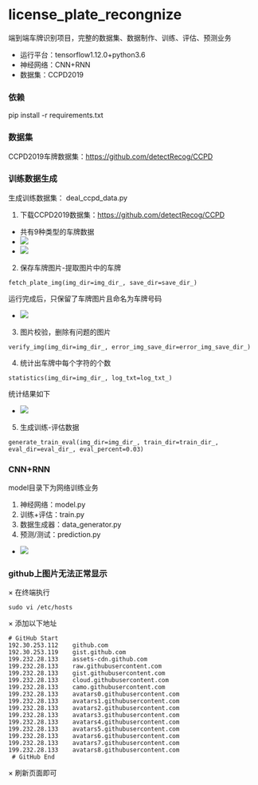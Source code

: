 # license_plate_recongnize
端到端车牌识别项目，完整的数据集、数据制作、训练、评估、预测业务
* 运行平台：tensorflow1.12.0+python3.6
* 神经网络：CNN+RNN
* 数据集：CCPD2019

### 依赖
pip install -r requirements.txt

### 数据集
CCPD2019车牌数据集：https://github.com/detectRecog/CCPD

### 训练数据生成
生成训练数据集： deal_ccpd_data.py
1. 下载CCPD2019数据集：https://github.com/detectRecog/CCPD
* 共有9种类型的车牌数据
* ![](https://raw.githubusercontent.com/MrZhousf/license_plate_recongnize/blob/master/pic/data.png?raw=true)
* ![](https://github.com/MrZhousf/license_plate_recongnize/blob/master/pic/data_detail.png?raw=true)

2. 保存车牌图片-提取图片中的车牌
```python3
fetch_plate_img(img_dir=img_dir_, save_dir=save_dir_)
```
运行完成后，只保留了车牌图片且命名为车牌号码
* ![](https://github.com/MrZhousf/license_plate_recongnize/blob/master/pic/plate.png?raw=true)

3. 图片校验，删除有问题的图片
```python3
verify_img(img_dir=img_dir_, error_img_save_dir=error_img_save_dir_)
```

4. 统计出车牌中每个字符的个数
```python3
statistics(img_dir=img_dir_, log_txt=log_txt_)
```
统计结果如下
* ![](https://github.com/MrZhousf/license_plate_recongnize/blob/master/pic/statistic.png?raw=true)

5. 生成训练-评估数据
```python3
generate_train_eval(img_dir=img_dir_, train_dir=train_dir_, eval_dir=eval_dir_, eval_percent=0.03)
```

### CNN+RNN
model目录下为网络训练业务
1. 神经网络：model.py
2. 训练+评估：train.py
3. 数据生成器：data_generator.py
4. 预测/测试：prediction.py
* ![](https://github.com/MrZhousf/license_plate_recongnize/blob/master/pic/pre.png?raw=true)

### github上图片无法正常显示
× 在终端执行
```python3
sudo vi /etc/hosts
```
× 添加以下地址
```python3
# GitHub Start
192.30.253.112    github.com
192.30.253.119    gist.github.com
199.232.28.133    assets-cdn.github.com
199.232.28.133    raw.githubusercontent.com
199.232.28.133    gist.githubusercontent.com
199.232.28.133    cloud.githubusercontent.com
199.232.28.133    camo.githubusercontent.com
199.232.28.133    avatars0.githubusercontent.com
199.232.28.133    avatars1.githubusercontent.com
199.232.28.133    avatars2.githubusercontent.com
199.232.28.133    avatars3.githubusercontent.com
199.232.28.133    avatars4.githubusercontent.com
199.232.28.133    avatars5.githubusercontent.com
199.232.28.133    avatars6.githubusercontent.com
199.232.28.133    avatars7.githubusercontent.com
199.232.28.133    avatars8.githubusercontent.com
 # GitHub End
```
× 刷新页面即可





